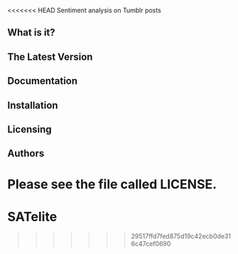 <<<<<<< HEAD
Sentiment analysis on Tumblr posts

  What is it?
  -----------



  The Latest Version
  ------------------



  Documentation
  -------------



  Installation
  ------------


  Licensing
  ---------
  
  
  Authors
  --------

  Please see the file called LICENSE.
=======
# SATelite
>>>>>>> 29517ffd7fed875d19c42ecb0de316c47cef0690
